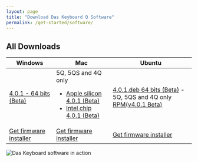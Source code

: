 ```yaml
---
layout: page
title: "Download Das Keyboard Q Software"
permalink: /get-started/software/
---
```


<div class="homepage__button_row"
      id="softwarep-age-button-container"
      style="display: none;">
  <div style="text-align:center;">
    <a style="margin-right:0px;"
      class="get-started-button"
      id="software-download-button">Download Das&nbsp;Keyboard&nbsp;Q </a>
    <small>
      <small id="software-version-number"></small>
    </small>
  </div>
  <div style="text-align: center; margin-left: 20px;">
  <a href="{{ 'updates/changelog/'  | relative_url }}">What's new?</a>
  </div>
</div>


## All Downloads

<div id="all-downloads"></div>

<table  class='table table-bordered'>
  <thead>
    <tr>
      <th scope="col">Windows</th>
      <th scope="col">Mac</th>
      <th scope="col">Ubuntu</th>
    </tr>
    </thead>
  <tr>
    <td>
        <a href='https://das-keyboard-q-releases.s3.us-east-2.amazonaws.com/das-keyboard-q/win32/x64/das-keyboard-q-4.0.1+Setup.exe'>
            4.0.1 - 64 bits (Beta)
        </a>
    </td>
    <td>
       5Q, 5QS and 4Q only
        <ul>
        <li>
<a href='https://das-keyboard-q-releases.s3.us-east-2.amazonaws.com/das-keyboard-q/darwin/arm64/Das+Keyboard+Q-4.0.1-arm64.dmg'>
        Apple silicon 4.0.1 (Beta)</a>
        </li>
        <li>
        <a href='https://das-keyboard-q-releases.s3.us-east-2.amazonaws.com/das-keyboard-q/darwin/x64/Das+Keyboard+Q-4.0.1-x64.dmg'>
        Intel chip 4.0.1 (Beta)</a>
        </li>
        </ul>
    </td>
    <td>
       <a href='https://das-keyboard-q-releases.s3.us-east-2.amazonaws.com/das-keyboard-q/linux/x64/das-keyboard-q_4.0.1_amd64.deb'>
        4.0.1.deb 64 bits (Beta)</a> - 5Q, 5QS and 4Q only<br/>
      <a href='https://das-keyboard-q-releases.s3.us-east-2.amazonaws.com/das-keyboard-q/linux/x64/das-keyboard-q-4.0.1-1.x86_64.rpm'>RPM(v4.0.1 Beta) </a>
    </td>
  </tr>

  <tr>
    <td><a href="{{ 'get-started/firmware/'  | relative_url }}"
        class="btn btn-sm btn-outline-dark"> Get firmware installer</a>
    </td>
    <td><a href="{{ 'get-started/firmware/'  | relative_url }}"
        class="btn btn-sm btn-outline-dark"> Get firmware installer</a>
    </td>
    <td><a href="{{ 'get-started/firmware/'  | relative_url }}"
        class="btn btn-sm btn-outline-dark"> Get firmware installer</a>
    </td>

  </tr>
</table>

<img src="{{ 'images/5Q-box-back.jpg'  | relative_url }}" alt="Das Keyboard software in action">
